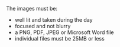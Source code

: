 The images must be:

- well lit and taken during the day
- focused and not blurry
- a PNG, PDF, JPEG or Microsoft Word file
- individual files must be 25MB or less
